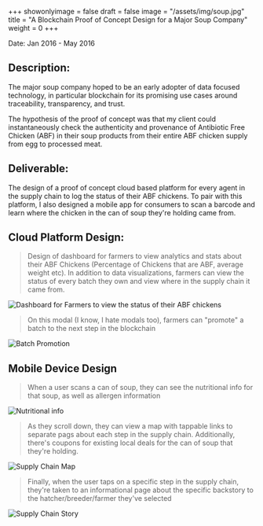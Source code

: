 +++
showonlyimage = false
draft = false
image = "/assets/img/soup.jpg"
title = "A Blockchain Proof of Concept Design for a Major Soup Company"
weight = 0
+++

Date: Jan 2016 - May 2016

<!--more-->

## Description:

The major soup company hoped to be an early adopter of data focused technology, in particular blockchain for its promising use cases around traceability, transparency, and trust.

The hypothesis of the proof of concept was that my client could instantaneously check the authenticity and provenance of Antibiotic Free Chicken (ABF) in their soup products from their entire ABF chicken supply from egg to processed meat.

## Deliverable:

The design of a proof of concept cloud based platform for every agent in the supply chain to log the status of their ABF chickens. To pair with this platform, I also designed a mobile app for consumers to scan a barcode and learn where the chicken in the can of soup they're holding came from.

## Cloud Platform Design:

> Design of dashboard for farmers to view analytics and stats about their ABF Chickens (Percentage of Chickens that are ABF, average weight etc). In addition to data visualizations, farmers can view the status of every batch they own and view where in the supply chain it came from.

![Dashboard for Farmers to view the status of their ABF chickens][1]

> On this modal (I know, I hate modals too), farmers can "promote" a batch to the next step in the blockchain

![Batch Promotion][2]

## Mobile Device Design

> When a user scans a can of soup, they can see the nutritional info for that soup, as well as allergen information

![Nutritional info][4]

> As they scroll down, they can view a map with tappable links to separate pags about each step in the supply chain. Additionally, there's coupons for existing local deals for the can of soup that they're holding.

![Supply Chain Map][5]

> Finally, when the user taps on a specific step in the supply chain, they're taken to an informational page about the specific backstory to the hatcher/breeder/farmer they've selected

![Supply Chain Story][3]

[1]: /assets/img/soupwebui.png
[2]: /assets/img/soupwebui2.png
[3]: /assets/img/soupui.png
[4]: /assets/img/soupui2.png
[5]: /assets/img/soupui3.png
